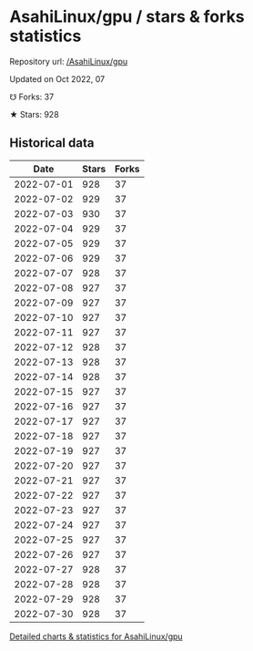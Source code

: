 # AsahiLinux/gpu / stars & forks statistics

Repository url: [/AsahiLinux/gpu](https://github.com/AsahiLinux/gpu)

Updated on Oct 2022, 07

☋ Forks: 37

★ Stars: 928

## Historical data
| Date | Stars | Forks |
|------|-------|-------|
| 2022-07-01 | 928 | 37 | 
| 2022-07-02 | 929 | 37 | 
| 2022-07-03 | 930 | 37 | 
| 2022-07-04 | 929 | 37 | 
| 2022-07-05 | 929 | 37 | 
| 2022-07-06 | 929 | 37 | 
| 2022-07-07 | 928 | 37 | 
| 2022-07-08 | 927 | 37 | 
| 2022-07-09 | 927 | 37 | 
| 2022-07-10 | 927 | 37 | 
| 2022-07-11 | 927 | 37 | 
| 2022-07-12 | 928 | 37 | 
| 2022-07-13 | 928 | 37 | 
| 2022-07-14 | 928 | 37 | 
| 2022-07-15 | 927 | 37 | 
| 2022-07-16 | 927 | 37 | 
| 2022-07-17 | 927 | 37 | 
| 2022-07-18 | 927 | 37 | 
| 2022-07-19 | 927 | 37 | 
| 2022-07-20 | 927 | 37 | 
| 2022-07-21 | 927 | 37 | 
| 2022-07-22 | 927 | 37 | 
| 2022-07-23 | 927 | 37 | 
| 2022-07-24 | 927 | 37 | 
| 2022-07-25 | 927 | 37 | 
| 2022-07-26 | 927 | 37 | 
| 2022-07-27 | 928 | 37 | 
| 2022-07-28 | 928 | 37 | 
| 2022-07-29 | 928 | 37 | 
| 2022-07-30 | 928 | 37 | 


[Detailed charts & statistics for AsahiLinux/gpu](https://reviewgithub.com/rep/AsahiLinux/gpu)
